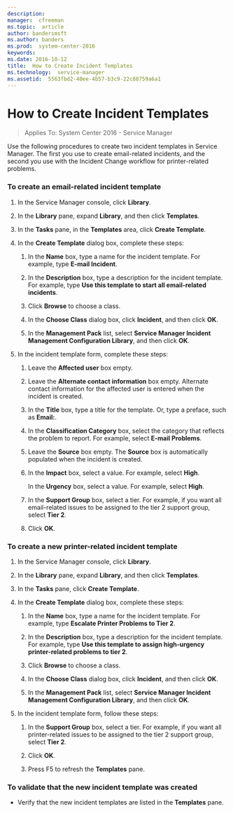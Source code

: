 ```yaml
---
description:  
manager:  cfreeman
ms.topic:  article
author: bandersmsft
ms.author: banders
ms.prod:  system-center-2016
keywords:  
ms.date: 2016-10-12
title:  How to Create Incident Templates
ms.technology:  service-manager
ms.assetid:  5563fbd2-40ee-4b57-b3c9-22c88759a6a1
---
```


# How to Create Incident Templates

>Applies To: System Center 2016 - Service Manager

Use the following procedures to create two incident templates in Service Manager. The first you use to create email-related incidents, and the second you use with the Incident Change workflow for printer-related problems.

### To create an email-related incident template

1.  In the Service Manager console, click **Library**.

2.  In the **Library** pane, expand **Library**, and then click **Templates**.

3.  In the **Tasks** pane, in the **Templates** area, click **Create Template**.

4.  In the **Create Template** dialog box, complete these steps:

    1.  In the **Name** box, type a name for the incident template. For example, type **E-mail Incident**.

    2.  In the **Description** box, type a description for the incident template. For example, type **Use this template to start all email-related incidents**.

    3.  Click **Browse** to choose a class.

    4.  In the **Choose Class** dialog box, click **Incident**, and then click **OK**.

    5.  In the **Management Pack** list, select **Service Manager Incident Management Configuration Library**, and then click **OK**.

5.  In the incident template form, complete these steps:

    1.  Leave the **Affected user** box empty.

    2.  Leave the **Alternate contact information** box empty. Alternate contact information for the affected user is entered when the incident is created.

    3.  In the **Title** box, type a title for the template. Or, type a preface, such as **Email:**.

    4.  In the **Classification Category** box, select the category that reflects the problem to report. For example, select **E-mail Problems**.

    5.  Leave the **Source** box empty. The **Source** box is automatically populated when the incident is created.

    6.  In the **Impact** box, select a value. For example, select **High**.

        In the **Urgency** box, select a value. For example, select **High**.

    7.  In the **Support Group** box, select a tier. For example, if you want all email-related issues to be assigned to the tier 2 support group, select **Tier 2**.

    8.  Click **OK**.

### To create a new printer-related incident template

1.  In the Service Manager console, click **Library**.

2.  In the **Library** pane, expand **Library**, and then click **Templates**.

3.  In the **Tasks** pane, click **Create Template**.

4.  In the **Create Template** dialog box, complete these steps:

    1.  In the **Name** box, type a name for the incident template. For example, type **Escalate Printer Problems to Tier 2**.

    2.  In the **Description** box, type a description for the incident template. For example, type **Use this template to assign high-urgency printer-related problems to tier 2**.

    3.  Click **Browse** to choose a class.

    4.  In the **Choose Class** dialog box, click **Incident**, and then click **OK**.

    5.  In the **Management Pack** list, select **Service Manager Incident Management Configuration Library**, and then click **OK**.

5.  In the incident template form, follow these steps:

    1.  In the **Support Group** box, select a tier. For example, if you want all printer-related issues to be assigned to the tier 2 support group, select **Tier 2**.

    2.  Click **OK**.

    3.  Press F5 to refresh the **Templates** pane.

### To validate that the new incident template was created

-   Verify that the new incident templates are listed in the **Templates** pane.



